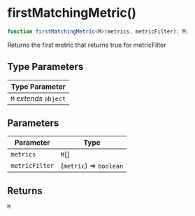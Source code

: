 # firstMatchingMetric()

```ts
function firstMatchingMetric<M>(metrics, metricFilter): M;
```

Returns the first metric that returns true for metricFilter

## Type Parameters

| Type Parameter         |
| ---------------------- |
| `M` _extends_ `object` |

## Parameters

| Parameter      | Type                    |
| -------------- | ----------------------- |
| `metrics`      | `M`[]                   |
| `metricFilter` | (`metric`) => `boolean` |

## Returns

`M`

